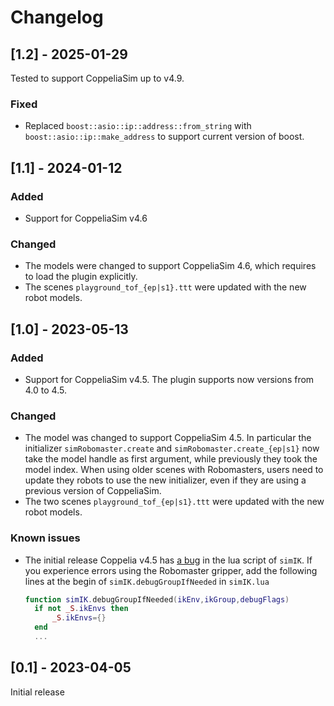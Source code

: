 # Changelog

## [1.2] - 2025-01-29

Tested to support CoppeliaSim up to v4.9.

### Fixed

- Replaced `boost::asio::ip::address::from_string` with `boost::asio::ip::make_address` to support current version of boost.

## [1.1] - 2024-01-12

### Added

- Support for CoppeliaSim v4.6

### Changed

- The models were changed to support CoppeliaSim 4.6, which requires to load the plugin explicitly. 
- The scenes `playground_tof_{ep|s1}.ttt` were updated with the new robot models.

## [1.0] - 2023-05-13

### Added

- Support for CoppeliaSim v4.5. The plugin supports now versions from 4.0 to 4.5.

### Changed

- The model was changed to support CoppeliaSim 4.5. In particular the initializer
  `simRobomaster.create` and `simRobomaster.create_{ep|s1}` now take the model handle as first argument,
  while previously they took the model index. When using older scenes with Robomasters, 
  users need to update they robots to use the new initializer, 
  even if they are using a previous version of CoppeliaSim.
- The two scenes `playground_tof_{ep|s1}.ttt` were updated with the new robot models.

### Known issues

- The initial release Coppelia v4.5 has [a bug](https://forum.coppeliarobotics.com/viewtopic.php?p=38863) 
  in the lua script of `simIK`. If you experience errors
  using the Robomaster gripper, add the following lines at the begin 
  of `simIK.debugGroupIfNeeded` in `simIK.lua`
  ```lua
  function simIK.debugGroupIfNeeded(ikEnv,ikGroup,debugFlags)
    if not _S.ikEnvs then
        _S.ikEnvs={}
    end
    ...
  ```	

## [0.1] - 2023-04-05

Initial release
